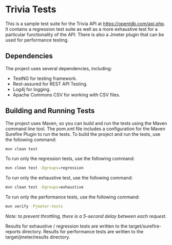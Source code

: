 # Trivia Tests
This is a sample test suite for the Trivia API at https://opentdb.com/api.php.
It contains a regression test suite as well as a more exhaustive test for a particular functionality of the API.
There is also a Jmeter plugin that can be used for performance testing.


## Dependencies
The project uses several dependencies, including:  
 - TestNG for testing framework.
 - Rest-assured for REST API Testing.
 - Log4j for logging.
 - Apache Commons CSV for working with CSV files.


## Building and Running Tests
The project uses Maven, so you can build and run the tests using the Maven command line tool. 
The pom.xml file includes a configuration for the Maven Surefire Plugin to run the tests.  To build the project and run the tests, use the following command:

```bash
mvn clean test
```

To run only the regression tests, use the following command:

```bash
mvn clean test -Dgroups=regression
```

To run only the exhaustive test, use the following command:

```bash
mvn clean test -Dgroups=exhaustive
```

To run only the performance tests, use the following command:

```bash
mvn verify -Pjmeter-tests
```

_Note: to prevent throttling, there is a 5-second delay between each request._

Results for exhaustive / regression tests are written to the target/surefire-reports directory.
Results for performance tests are written to the target/jmeter/results directory.
